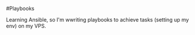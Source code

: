 #Playbooks 

Learning Ansible, so I'm wwriting playbooks to achieve tasks (setting up my env) on my VPS.
